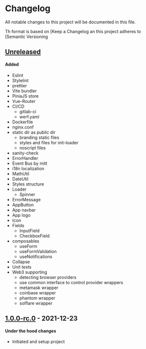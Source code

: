 # Changelog
All notable changes to this project will be documented in this file.

Th format is based on [Keep a Changelog
an this project adheres to [Semantic Versioning

## [Unreleased]
#### Added
- Eslint
- Stylelint
- prettier
- Vite bundler
- PiniaJS store
- Vue-Router
- CI/CD
  - gitlab-ci
  - werf.yaml
- Dockerfile
- nginx.conf
- static dir as public dir
  - branding static files
  - styles and files for init-loader
  - noscript files
- sanity-check
- ErrorHandler
- Event Bus by mitt
- i18n localization
- MathUtil
- DateUtil
- Styles structure
- Loader
  - Spinner
- ErrorMessage
- AppButton
- App navbar
- App logo
- Icon
- Fields
  - InputField
  - CheckboxField
- composables
  - useForm
  - useFormValidation
  - useNotifications
- Collapse
- Unit tests
- Web3 supporting
  - detecting browser providers
  - use common interface to control provider wrappers
  - metamask wrapper
  - coinbase wrapper
  - phantom wrapper
  - solflare wrapper

## [1.0.0-rc.0] - 2021-12-23
#### Under the hood changes
- Initiated and setup project

[Unreleased]: https://gitlab.com/lukachi/vue-vite-template/compare/1.0.0-rc.0...main
[1.0.0-rc.0]: https://gitlab.com/lukachi/vue-vite-template/tags/1.0.0-rc.0
